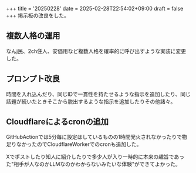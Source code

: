 +++
title = '20250228'
date = 2025-02-28T22:54:02+09:00
draft = false
+++
掲示板の改良をした。  

## 複数人格の運用
なんj民、2ch住人、安価用など複数人格を確率的に呼び出すような実装に変更した。  

## プロンプト改良
時間を入れ込んだり、同じIDで一貫性を持たせるような指示を追加したり、同じ話題が続いたときそこから脱出するような指示を追加したりその他諸々。  

## Cloudflareによるcronの追加
GitHubActionでは5分毎に設定はしているものの1時間発火されなかったりで物足りなかったのでCloudflareWorkerでのcronも追加した。  

Xでポストしたり知人に紹介したりで多少人が入り一時的に本来の趣旨であった"相手が人なのかLLMなのかわからないみたいな体験"ができてよかった。